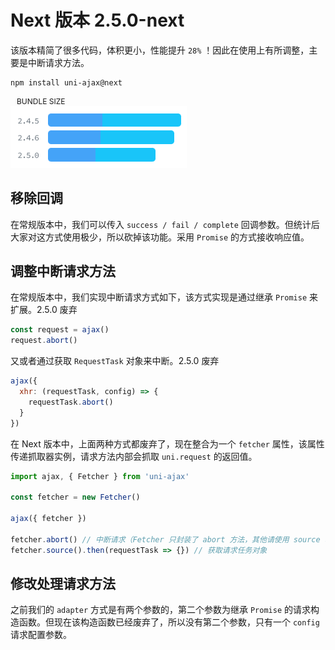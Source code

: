 # Next 版本 <Badge>2.5.0-next</Badge>

该版本精简了很多代码，体积更小，性能提升 `28%` ！因此在使用上有所调整，主要是中断请求方法。

```bash
npm install uni-ajax@next
```

<div>
  <div style="font-size:12px;color:var(--vp-c-text-2);margin-left:10px">BUNDLE SIZE</div>
  <img src="./next.png" />
</div>

## 移除回调

在常规版本中，我们可以传入 `success / fail / complete` 回调参数。但统计后大家对这方式使用极少，所以砍掉该功能。采用 `Promise` 的方式接收响应值。

## 调整中断请求方法

在常规版本中，我们实现中断请求方式如下，该方式实现是通过继承 `Promise` 来扩展。<Badge type="danger">2.5.0 废弃</Badge>

```js
const request = ajax()
request.abort() 
```

又或者通过获取 `RequestTask` 对象来中断。<Badge type="danger">2.5.0 废弃</Badge>

```js
ajax({
  xhr: (requestTask, config) => {
    requestTask.abort()
  }
})
```

在 Next 版本中，上面两种方式都废弃了，现在整合为一个 `fetcher` 属性，该属性传递抓取器实例，请求方法内部会抓取 `uni.request` 的返回值。

```js
import ajax, { Fetcher } from 'uni-ajax'

const fetcher = new Fetcher()

ajax({ fetcher })

fetcher.abort() // 中断请求（Fetcher 只封装了 abort 方法，其他请使用 source 获取使用）
fetcher.source().then(requestTask => {}) // 获取请求任务对象
```

## 修改处理请求方法

之前我们的 `adapter` 方式是有两个参数的，第二个参数为继承 `Promise` 的请求构造函数。但现在该构造函数已经废弃了，所以没有第二个参数，只有一个 `config` 请求配置参数。
